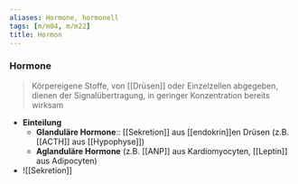 ```yaml
---
aliases: Hormone, hormonell
tags: [m/m04, m/m22]
title: Hormon
---
```

### Hormone
> Körpereigene Stoffe, von [[Drüsen]] oder Einzelzellen abgegeben, dienen der Signalübertragung, in geringer Konzentration bereits wirksam
- **Einteilung**
	- **Glanduläre Hormone**:: [[Sekretion]] aus [[endokrin]]en Drüsen (z.B. [[ACTH]] aus [[Hypophyse]])
	- **Aglanduläre Hormone** (z.B. [[ANP]] aus Kardiomyocyten, [[Leptin]] aus Adipocyten)
- ![[Sekretion]]